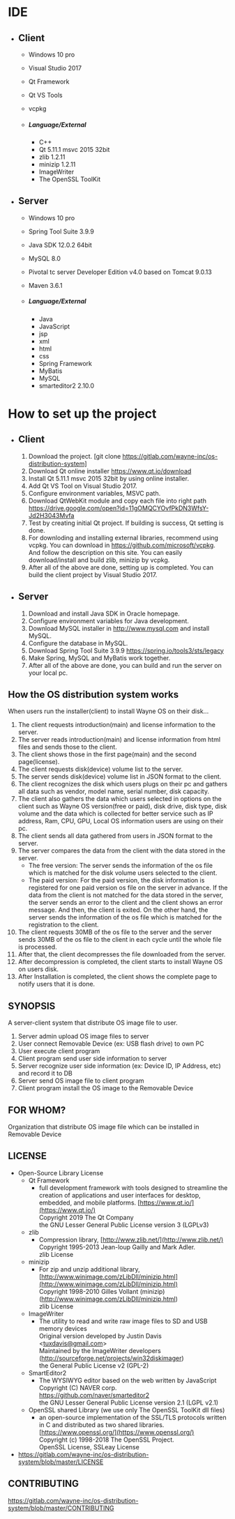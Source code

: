 # IDE

- ## Client

  - Windows 10 pro

  - Visual Studio 2017

  - Qt Framework

  - Qt VS Tools

  - vcpkg

  - ##### Language/External

    - C++
    - Qt 5.11.1 msvc 2015 32bit
    - zlib 1.2.11
    - minizip 1.2.11
    - ImageWriter
    - The OpenSSL ToolKit

  


- ## Server

  - Windows 10 pro
  
  - Spring Tool Suite 3.9.9
  
  - Java SDK 12.0.2 64bit
  
  - MySQL 8.0
    
  - Pivotal tc server Developer Edition v4.0 based on Tomcat 9.0.13
    
  - Maven 3.6.1
  
  - ##### Language/External
  
    - Java
    - JavaScript
    - jsp
    - xml
    - html
    - css
    - Spring Framework
    - MyBatis
    - MySQL
    - smarteditor2 2.10.0



# How to set up the project

- ## Client

  1. Download the project.
     [git clone https://gitlab.com/wayne-inc/os-distribution-system]
  2. Download Qt online installer https://www.qt.io/download
  3. Install Qt 5.11.1 msvc 2015 32bit by using online installer.
  4. Add Qt VS Tool on Visual Studio 2017.
  5. Configure environment variables, MSVC path.
  6. Download QtWebKit module and copy each file into right path  
     https://drive.google.com/open?id=11gOMQCYOvfPkDN3WfsY-Jd2H3043Mvfa
  7. Test by creating initial Qt project. If building is success, Qt setting is done.
  8. For downloding and installing external libraries, recommend using vcpkg. You can download in https://github.com/microsoft/vcpkg. And follow the description on this site. You can easily download/install and build zlib, minizip by vcpkg.
  9. After all of the above are done, setting up is completed. You can build the client project by Visual Studio 2017.




- ## Server

  1. Download and install Java SDK in Oracle homepage.
  2. Configure environment variables for Java development.
  3. Download MySQL installer in http://www.mysql.com and install MySQL.
  4. Configure the database in MySQL.
  5. Download Spring Tool Suite 3.9.9 https://spring.io/tools3/sts/legacy
  6. Make Spring, MySQL and MyBatis work together.
  7. After all of the above are done, you can build and run the server on your local pc.



## How the OS distribution system works

When users run the installer(client) to install Wayne OS on their disk...

1. The client requests introduction(main) and license information to the server.
2. The server reads introduction(main) and license information from html files and sends those to the client. 
3. The client shows those in the first page(main) and the second page(license).
4. The client requests disk(device) volume list to the server.
5. The server sends disk(device) volume list in JSON format to the client.
6. The client recognizes the disk which users plugs on their pc and gathers all data such as vendor, model name, serial number, disk capacity.
7. The client also gathers the data which users selected in options on the client such as Wayne OS version(free or paid), disk drive, disk type, disk volume and the data which is collected for better service such as IP address, Ram, CPU, GPU, Local OS information users are using on their pc.
8. The client sends all data gathered from users in JSON format to the server.
9. The server compares the data from the client with the data stored in the server.
   - The free version: The server sends the information of the os file which is matched for the disk volume users selected to the client.
   - The paid version: For the paid version, the disk information is registered for one paid version os file on the server in advance. If the data from the client is not matched for the data stored in the server, the server sends an error to the client and the client shows an error message. And then, the client is exited. On the other hand, the server sends the information of the os file which is matched for the registration to the client.
10. The client requests 30MB of the os file to the server and the server sends 30MB of the os file to the client in each cycle until the whole file is processed.
11. After that, the client decompresses the file downloaded from the server.
12. After decompression is completed, the client starts to install Wayne OS on users disk.
13. After Installation is completed, the client shows the complete page to notify users that it is done.



## SYNOPSIS

A server-client system that distribute OS image file to user.

1. Server admin upload OS image files to server
2. User connect Removable Device (ex: USB flash drive) to own PC
3. User execute client program
4. Client program send user side information to server
5. Server recognize user side information (ex: Device ID, IP Address, etc) and record it to DB
6. Server send OS image file to client program
7. Client program install the OS image to the Removable Device



## FOR WHOM?

Organization that distribute OS image file which can be installed in Removable Device



## LICENSE

- Open-Source Library License
  - Qt Framework
    - full development framework with tools designed to streamline the creation of applications and user interfaces for desktop, embedded, and mobile platforms.  [https://www.qt.io/](https://www.qt.io/)   
      Copyright 2019 The Qt Company  
      the GNU Lesser General Public License version 3 (LGPLv3)
  - zlib
    - Compression library, [http://www.zlib.net/](http://www.zlib.net/)  
      Copyright 1995-2013 Jean-loup Gailly and Mark Adler.  
      zlib License
  - minizip
    - For zip and unzip additional library, [http://www.winimage.com/zLibDll/minizip.html](http://www.winimage.com/zLibDll/minizip.html)  
      Copyright 1998-2010 Gilles Vollant (minizip)   
      (http://www.winimage.com/zLibDll/minizip.html)  
      zlib License
  - ImageWriter
    - The utility to read and write raw image files to SD and USB memory devices  
      Original version developed by Justin Davis   
      <[tuxdavis@gmail.com](mailto:tuxdavis@gmail.com)>  
      Maintained by the ImageWriter developers  
      (http://sourceforge.net/projects/win32diskimager)  
      the General Public License v2 (GPL-2)
  - SmartEditor2
    - The WYSIWYG editor based on the web written by JavaScript  
      Copyright (C) NAVER corp. https://github.com/naver/smarteditor2  
      the GNU Lesser General Public License version 2.1 (LGPL v2.1)
  - OpenSSL shared Library (we use only The OpenSSL ToolKit dll files)
    - an open-source implementation of the SSL/TLS protocols written in C and distributed as two shared libraries. [https://www.openssl.org/](https://www.openssl.org/)  
      Copyright (c) 1998-2018 The OpenSSL Project.  
      OpenSSL License, SSLeay License
- https://gitlab.com/wayne-inc/os-distribution-system/blob/master/LICENSE



## CONTRIBUTING

https://gitlab.com/wayne-inc/os-distribution-system/blob/master/CONTRIBUTING